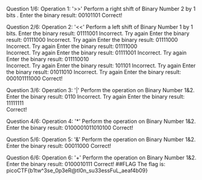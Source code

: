 Question 1/6:
Operation 1: '>>'
Perform a right shift of Binary Number 2 by 1 bits .
Enter the binary result: 00101101
Correct!

Question 2/6:
Operation 2: '<<'
Perform a left shift of Binary Number 1 by 1 bits.
Enter the binary result: 01111001
Incorrect. Try again
Enter the binary result: 01111000
Incorrect. Try again
Enter the binary result: 01111000
Incorrect. Try again
Enter the binary result: 01111000        
Incorrect. Try again
Enter the binary result: 01111001
Incorrect. Try again
Enter the binary result: 011110010       
Incorrect. Try again
Enter the binary result: 101101
Incorrect. Try again
Enter the binary result: 01011010
Incorrect. Try again
Enter the binary result: 000101111000
Correct!

Question 3/6:
Operation 3: '|'
Perform the operation on Binary Number 1&2.
Enter the binary result: 0110
Incorrect. Try again
Enter the binary result: 11111111  
Correct!

Question 4/6:
Operation 4: '*'
Perform the operation on Binary Number 1&2.
Enter the binary result: 0100001011010100
Correct!

Question 5/6:
Operation 5: '&'
Perform the operation on Binary Number 1&2.
Enter the binary result: 00011000
Correct!

Question 6/6:
Operation 6: '+'
Perform the operation on Binary Number 1&2.
Enter the binary result: 0100010111
Correct!
##FLAG
The flag is: picoCTF{b1tw^3se_0p3eR@tI0n_su33essFuL_aeaf4b09}
